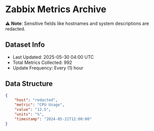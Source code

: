 # Zabbix Metrics Archive

⚠️ **Note**: Sensitive fields like hostnames and system descriptions are redacted.

## Dataset Info
- Last Updated: 2025-05-30 04:00 UTC
- Total Metrics Collected: 992
- Update Frequency: Every (1) hour

## Data Structure
```json
{
    "host": "redacted",
    "metric": "CPU Usage",
    "value": "12.5",
    "units": "%",
    "timestamp": "2024-05-21T12:00:00"
}
```
